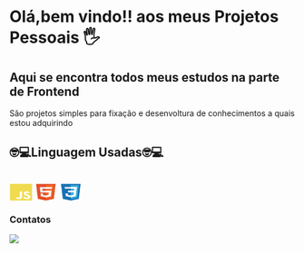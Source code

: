 <h1>Olá,bem vindo!! aos meus Projetos Pessoais 🖐</h1> 
<h2>Aqui se encontra todos meus estudos na parte de Frontend</h2>

<p>São projetos simples para fixação e desenvoltura de conhecimentos a quais estou adquirindo</p>

<h2>🤓💻Linguagem Usadas🤓💻</h2>
<div style="display: inline_block"><br>
  <img align="center" alt="RN-Js" height="30" width="40" src="https://raw.githubusercontent.com/devicons/devicon/master/icons/javascript/javascript-plain.svg">
  <img align="center" alt="RN-HTML" height="30" width="40" src="https://raw.githubusercontent.com/devicons/devicon/master/icons/html5/html5-original.svg">
  <img align="center" alt="RN-CSS" height="30" width="40" src="https://raw.githubusercontent.com/devicons/devicon/master/icons/css3/css3-original.svg">
 </div>
 
<h3>Contatos</h3>
<div> 
  <a href="https://instagram.com/rafaela.n.dev" target="_blank"><img src="https://img.shields.io/badge/-Instagram-%23E4405F?style=for-the-badge&logo=instagram&logoColor=white" target="_blank"></a>
 </div>
 
